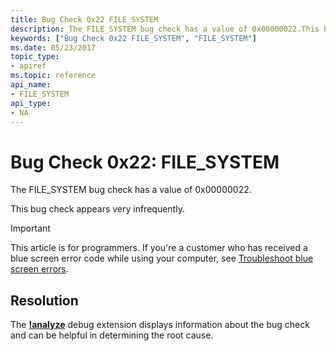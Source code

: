 ```yaml
---
title: Bug Check 0x22 FILE_SYSTEM
description: The FILE_SYSTEM bug check has a value of 0x00000022.This bug check appears very infrequently.
keywords: ["Bug Check 0x22 FILE_SYSTEM", "FILE_SYSTEM"]
ms.date: 05/23/2017
topic_type:
- apiref
ms.topic: reference
api_name:
- FILE_SYSTEM
api_type:
- NA
---
```


# Bug Check 0x22: FILE\_SYSTEM


The FILE\_SYSTEM bug check has a value of 0x00000022.

This bug check appears very infrequently.

> [!IMPORTANT]
> This article is for programmers. If you're a customer who has received a blue screen error code while using your computer, see [Troubleshoot blue screen errors](https://www.windows.com/stopcode).



## Resolution
The [**!analyze**](-analyze.md) debug extension displays information about the bug check and can be helpful in determining the root cause.
 

 




